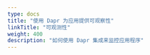 ```yaml
---
type: docs
title: "使用 Dapr 为应用提供可观察性"
linkTitle: "可观测性"
weight: 400
description: "如何使用 Dapr 集成来监控应用程序"
---
```


